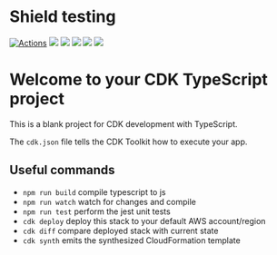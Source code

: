 # Shield testing
[![Actions](https://github.com/SrinathBala/IAM-stack/actions/workflows/main.yml/badge.svg)](https://github.com/SrinathBala/IAM-stack/actions)
<img src="https://img.shields.io/youtube/channel/subscribers/UCzdX32OIhpfrdxQRhN2s98w?style=flat&logo=Github"></img>
<img src="https://img.shields.io/badge/Size-4.4kb-ff0000?style=flat&logo=Github"></img>
<img src="https://img.shields.io/badge/Production-Dev-ff0000?style=flat&logo=Github"></img>
<img src="https://img.shields.io/badge/Language-typescript-ff0?style=square&logo=Github"></img>
<img src="https://img.shields.io/badge/Language-typescript-ff0f?style=for-the-badge&logo=Docker"></img>
# Welcome to your CDK TypeScript project

This is a blank project for CDK development with TypeScript.

The `cdk.json` file tells the CDK Toolkit how to execute your app.

## Useful commands

* `npm run build`   compile typescript to js
* `npm run watch`   watch for changes and compile
* `npm run test`    perform the jest unit tests
* `cdk deploy`      deploy this stack to your default AWS account/region
* `cdk diff`        compare deployed stack with current state
* `cdk synth`       emits the synthesized CloudFormation template

